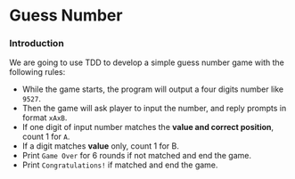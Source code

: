 # Guess Number

### Introduction

We are going to use TDD to develop a simple guess number game with the following rules:

- While the game starts, the program will output a four digits number like `9527`.
- Then the game will ask player to input the number, and reply prompts in format `xAxB`.
- If one digit of input number matches the **value and correct position**, count 1 for `A`.
- If a digit matches **value** only, count 1 for B.
- Print `Game Over` for 6 rounds if not matched and end the game.
- Print `Congratulations!` if matched and end the game.
